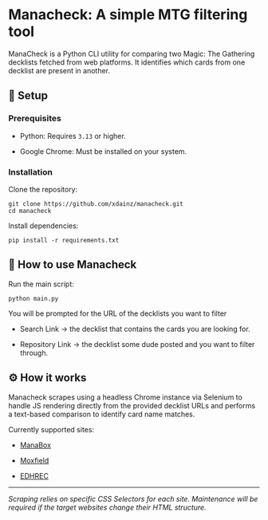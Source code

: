 # Manacheck: A simple MTG filtering tool

ManaCheck is a Python CLI utility for comparing two Magic: The Gathering decklists fetched from web platforms. It identifies which cards from one decklist are present in another.

## 🚀 Setup

### Prerequisites

-   Python: Requires `3.13` or higher.

-   Google Chrome: Must be installed on your system.

### Installation

Clone the repository:

```shell
git clone https://github.com/xdainz/manacheck.git
cd manacheck
```

Install dependencies:

```shell
pip install -r requirements.txt
```

## 🐣 How to use Manacheck

Run the main script:

```shell
python main.py
```

You will be prompted for the URL of the decklists you want to filter

-   Search Link &rarr; the decklist that contains the cards you are looking for.

-   Repository Link &rarr; the decklist some dude posted and you want to filter through.

## ⚙️ How it works

Manacheck scrapes using a headless Chrome instance via Selenium to handle JS rendering directly from the provided decklist URLs and performs a text-based comparison to identify card name matches.

Currently supported sites:

-   [ManaBox](https://manabox.app/)

-   [Moxfield](https://moxfield.com/)

-   [EDHREC](https://edhrec.com/)

---

_Scraping relies on specific CSS Selectors for each site. Maintenance will be required if the target websites change their HTML structure._
